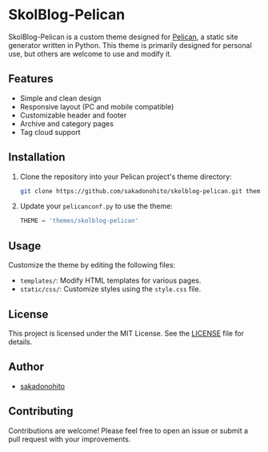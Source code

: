 # SkolBlog-Pelican

SkolBlog-Pelican is a custom theme designed for [Pelican](https://getpelican.com/), a static site generator written in Python. This theme is primarily designed for personal use, but others are welcome to use and modify it.

## Features

- Simple and clean design
- Responsive layout (PC and mobile compatible)
- Customizable header and footer
- Archive and category pages
- Tag cloud support

## Installation

1. Clone the repository into your Pelican project's theme directory:

   ```bash
   git clone https://github.com/sakadonohito/skolblog-pelican.git themes/skolblog-pelican
   ```

2. Update your `pelicanconf.py` to use the theme:

   ```python
   THEME = 'themes/skolblog-pelican'
   ```

## Usage

Customize the theme by editing the following files:
- `templates/`: Modify HTML templates for various pages.
- `static/css/`: Customize styles using the `style.css` file.

## License

This project is licensed under the MIT License. See the [LICENSE](./LICENSE) file for details.

## Author

- [sakadonohito](https://github.com/sakadonohito)

## Contributing

Contributions are welcome! Please feel free to open an issue or submit a pull request with your improvements.
